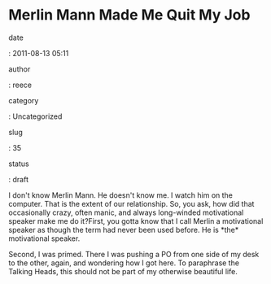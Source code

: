 Merlin Mann Made Me Quit My Job
===============================

date

:   2011-08-13 05:11

author

:   reece

category

:   Uncategorized

slug

:   35

status

:   draft

I don't know Merlin Mann. He doesn't know me. I watch him on the
computer. That is the extent of our relationship. So, you ask, how did
that occasionally crazy, often manic, and always long-winded
motivational speaker make me do it?First, you gotta know that I call
Merlin a motivational speaker as though the term had never been used
before. He is \*the\* motivational speaker.

Second, I was primed. There I was pushing a PO from one side of my desk
to the other, again, and wondering how I got here. To paraphrase the
Talking Heads, this should not be part of my otherwise beautiful life.

